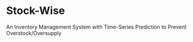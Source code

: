 # Stock-Wise
An Inventory Management System with Time-Series Prediction to Prevent Overstock/Oversupply
